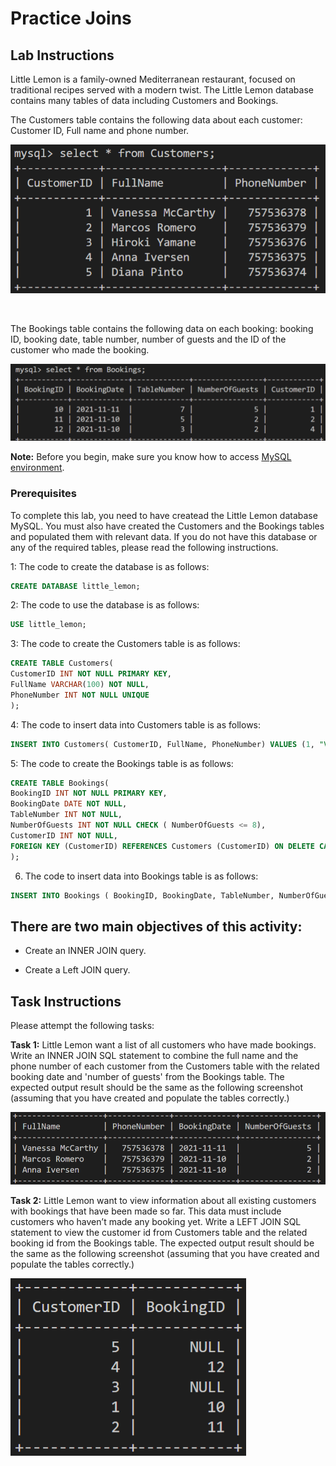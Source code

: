 # Practice Joins  
 

## Lab Instructions

Little Lemon is a family-owned Mediterranean restaurant, focused on traditional recipes served with a modern twist. The Little Lemon database contains many tables of data including Customers and Bookings. 

The Customers table contains the following data about each customer: Customer ID, Full name and phone number. 

![Customers table](images\02-customers.PNG) 

<br> 

The Bookings table contains the following data on each booking: booking ID, booking date, table number, number of guests and the ID of the customer who made the booking. 

![Bookings table](images\02-bookings.PNG) 

**Note:** Before you begin, make sure you know how to access [MySQL environment](https://www.coursera.org/learn/database-structures-and-management-with-mysql/supplement/BSZK6/how-to-access-mysql-environment).

### Prerequisites  

To complete this lab, you need to have createad the Little Lemon database MySQL. You must also have created the Customers and the Bookings tables and populated them with relevant data. If you do not have this database or any of the required tables, please read the following instructions.  

1: The code to create the database is as follows: 

```SQL 
CREATE DATABASE little_lemon; 
``` 
 

2: The code to use the database is as follows: 

```SQL 
USE little_lemon; 
``` 

3: The code to create the Customers table is as follows: 

```SQL 
CREATE TABLE Customers(
CustomerID INT NOT NULL PRIMARY KEY,
FullName VARCHAR(100) NOT NULL,
PhoneNumber INT NOT NULL UNIQUE
);
``` 

4: The code to insert data into Customers table is as follows:

```SQL 
INSERT INTO Customers( CustomerID, FullName, PhoneNumber) VALUES (1, "Vanessa McCarthy", 0757536378), (2, "Marcos Romero", 0757536379), (3, "Hiroki Yamane", 0757536376), (4, "Anna Iversen", 0757536375), (5, "Diana Pinto", 0757536374);
```   

5: The code to create the Bookings table is as follows:

```SQL 
CREATE TABLE Bookings(
BookingID INT NOT NULL PRIMARY KEY,
BookingDate DATE NOT NULL,
TableNumber INT NOT NULL,
NumberOfGuests INT NOT NULL CHECK ( NumberOfGuests <= 8),
CustomerID INT NOT NULL,
FOREIGN KEY (CustomerID) REFERENCES Customers (CustomerID) ON DELETE CASCADE ON UPDATE CASCADE
);
``` 

6. The code to insert data into Bookings table is as follows:

```SQL 
INSERT INTO Bookings ( BookingID, BookingDate, TableNumber, NumberOfGuests, CustomerID) VALUES (10, '2021-11-11', 7, 5, 1), (11, '2021-11-10', 5, 2, 2), (12, '2021-11-10', 3, 2, 4);
``` 


## There are two main objectives of this activity:   

* Create an INNER JOIN query. 

* Create a Left JOIN query.  

 

## Task Instructions 

Please attempt the following tasks: 

 

**Task 1:** Little Lemon want a list of all customers who have made bookings. Write an INNER JOIN SQL statement to combine the full name and the phone number of each customer from the Customers table with the related booking date and 'number of guests' from the Bookings table. The expected output result should be the same as the following screenshot (assuming that you have created and populate the tables correctly.) 

![The output result of the INNER JOIN task](images\02-InnerJoinTask.PNG) 


**Task 2:** Little Lemon want to view information about all existing customers with bookings that have been made so far. This data must include customers who haven’t made any booking yet. Write a LEFT JOIN SQL statement to view the customer id from Customers table and the related booking id from the Bookings table. The expected output result should be the same as the following screenshot (assuming that you have created and populate the tables correctly.)

![The output result of the LEFT JOIN task](images\02-LeftJoinTask.PNG)  

 